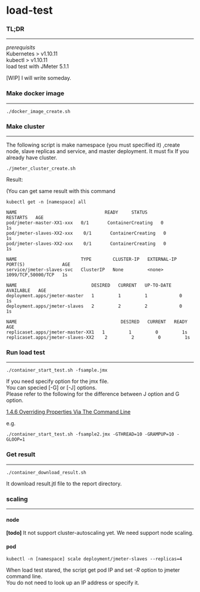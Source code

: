 # load-test

### TL;DR
---
*prerequisits*  
Kubernetes > v1.10.11  
kubectl > v1.10.11  
load test with JMeter 5.1.1

[WIP] I will write someday.

### Make docker image
---
```
./docker_image_create.sh
```

### Make cluster
---
The following script is make namespace (you must specified it) ,create node, slave replicas and service, and master deployment.
It must fix If you already have cluster.

```
./jmeter_cluster_create.sh
```

Result:

(You can get same result with this command
```
kubectl get -n [namespace] all
```

```
NAME                                 READY     STATUS              RESTARTS   AGE
pod/jmeter-master-XX1-xxx   0/1       ContainerCreating   0          1s
pod/jmeter-slaves-XX2-xxx    0/1       ContainerCreating   0          1s
pod/jmeter-slaves-XX2-xxx    0/1       ContainerCreating   0          1s

NAME                        TYPE        CLUSTER-IP   EXTERNAL-IP   PORT(S)              AGE
service/jmeter-slaves-svc   ClusterIP   None         <none>        1099/TCP,50000/TCP   1s

NAME                            DESIRED   CURRENT   UP-TO-DATE   AVAILABLE   AGE
deployment.apps/jmeter-master   1         1         1            0           1s
deployment.apps/jmeter-slaves   2         2         2            0           1s

NAME                                       DESIRED   CURRENT   READY     AGE
replicaset.apps/jmeter-master-XX1   1         1         0         1s
replicaset.apps/jmeter-slaves-XX2    2         2         0         1s
```

### Run load test
---
```
./container_start_test.sh -fsample.jmx
```
If you need specify option for the jmx file.  
You can specied [-G] or [-J] options.  
Please refer to the following for the difference between J option and G option.

[1.4.6 Overriding Properties Via The Command Line](https://jmeter.apache.org/usermanual/get-started.html#override)

e.g. 
```
./container_start_test.sh -fsample2.jmx -GTHREAD=10 -GRAMPUP=10 -GLOOP=1
```

### Get result
---
```
./container_download_result.sh
```
It download result.jtl file to the report directory.  


### scaling
---

#### node

**[todo]** It not support cluster-autoscaling yet.
We need support node scaling.


#### pod
```
kubectl -n [namespace] scale deployment/jmeter-slaves --replicas=4
```
When load test stared, the script get pod IP and set *-R* option to jmeter command line.  
You do not need to look up an IP address or specify it.